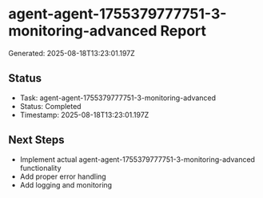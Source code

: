 # agent-agent-1755379777751-3-monitoring-advanced Report

Generated: 2025-08-18T13:23:01.197Z

## Status
- Task: agent-agent-1755379777751-3-monitoring-advanced
- Status: Completed
- Timestamp: 2025-08-18T13:23:01.197Z

## Next Steps
- Implement actual agent-agent-1755379777751-3-monitoring-advanced functionality
- Add proper error handling
- Add logging and monitoring
